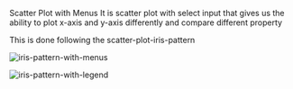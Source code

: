 Scatter Plot with Menus
It is scatter plot with select input that gives us the ability to plot x-axis and y-axis differently and compare different property

This is done following the scatter-plot-iris-pattern 

![iris-pattern-with-menus](https://github.com/nkp1111/html-svg-d3-basics/blob/main/7.scatter-plot-with-menu/public/images/Screenshot%202022-09-06%20195314.png?raw=true)

![iris-pattern-with-legend](https://github.com/nkp1111/html-svg-d3-basics/blob/main/7.scatter-plot-with-menu/public/images/Screenshot%202022-09-06%20225710.png?raw=true)

